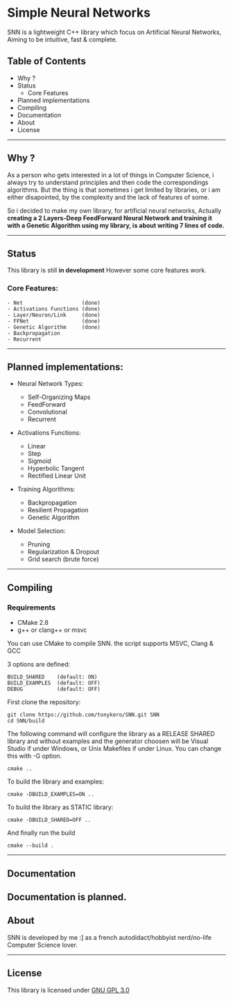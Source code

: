 # **Simple Neural Networks**

SNN is a lightweight C++ library which focus on Artificial Neural Networks,
Aiming to be intuitive, fast & complete.


## Table of Contents

* Why ?
* Status
    * Core Features
* Planned implementations
* Compiling
* Documentation
* About
* License

---

## Why ?

As a person who gets interested in a lot of things in Computer Science,
i always try to understand principles and then code the correspondings algorithms.
But the thing is that sometimes i get limited by libraries, or i am either disapointed,
by the complexity and the lack of features of some.

So i decided to make my own library, for artificial neural networks,
Actually **creating a 2 Layers-Deep FeedForward Neural Network and training it**
**with a Genetic Algorithm using my library, is about writing 7 lines of code.**

---

## Status

This library is still **in development**
However some core features work.


### Core Features:
```
- Net                   (done)
- Activations Functions (done)
- Layer/Neuron/Link     (done)
- FFNet                 (done)
- Genetic Algorithm     (done)
- Backpropagation
- Recurrent
```
---
## Planned implementations:

* Neural Network Types:
    * Self-Organizing Maps
    * FeedForward
    * Convolutional
    * Recurrent
    
* Activations Functions:
    * Linear
    * Step
    * Sigmoid
    * Hyperbolic Tangent
    * Rectified Linear Unit

* Training Algorithms:
    * Backpropagation
    * Resilient Propagation
    * Genetic Algorithm

* Model Selection:
    * Pruning
    * Regularization & Dropout
    * Grid search (brute force)
---
## Compiling

### Requirements

- CMake 2.8
- g++ or clang++ or msvc

You can use CMake to compile SNN.
the script supports MSVC, Clang & GCC

3 options are defined:
```
BUILD_SHARED    (default: ON)
BUILD_EXAMPLES  (default: OFF)
DEBUG           (default: OFF)
```

First clone the repository:
```
git clone https://github.com/tonykero/SNN.git SNN
cd SNN/build
```
The following command will configure the library as a RELEASE SHARED library and without examples
and the generator choosen will be Visual Studio if under Windows, or Unix Makefiles if under Linux.
You can change this with -G option.
```
cmake ..
```
To build the library and examples:
```
cmake -DBUILD_EXAMPLES=ON ..
```
To build the library as STATIC library:
```
cmake -DBUILD_SHARED=OFF ..
```

And finally run the build
```
cmake --build .
```

---

## Documentation

Documentation is planned.
---

## About

SNN is developed by me :] as a french autodidact/hobbyist nerd/no-life Computer Science lover.

---

## License

This library is licensed under [GNU GPL 3.0](https://www.gnu.org/licenses/gpl-3.0.en.html)